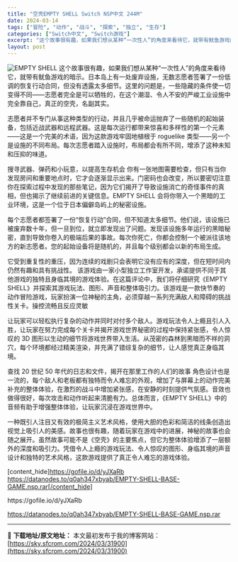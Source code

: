 ```yaml
---
title: "空壳EMPTY SHELL Switch NSP中文 244M"
date: 2024-03-14
tags: ["冒险", "动作", "战斗", "探索", "独立", "生存"]
categories: ["Switch中文", "Switch游戏"]
excerpt: "这个故事很有趣，如果我们想从某种“一次性人”的角度来看待它，就带有鱿鱼游戏的暗示。日本岛上有一处废弃设施，无数志愿者签署了一份低调的恢复行动合同，但没有透露太多细节。这里的问题是，一些隐藏的条件使一切变得不同——志愿者完全是可以牺牲的，在这个潮湿、令人不安的严峻工业设施中完全靠自己，真正的空壳，名副&hellip;"
layout: post
---
```


<img class="aligncenter" src="https://sky.sfcrom.com/wp-content/uploads/2024/03/20240329101016-513e6.jpeg" alt="EMPTY SHELL" />
这个故事很有趣，如果我们想从某种“一次性人”的角度来看待它，就带有鱿鱼游戏的暗示。日本岛上有一处废弃设施，无数志愿者签署了一份低调的恢复行动合同，但没有透露太多细节。这里的问题是，一些隐藏的条件使一切变得不同——志愿者完全是可以牺牲的，在这个潮湿、令人不安的严峻工业设施中完全靠自己，真正的空壳，名副其实。

志愿者并不专门从事这种类型的行动，并且几乎被命运抛弃了一​​些随机的起始装备，包括近战武器和远程武器。这是每次运行都带来惊喜和多样性的第一个元素——这是一个完美的术语，因为这款游戏牢固地植根于 roguelike 类型——另一个是设施的不同布局。每次志愿者踏入设施时，布局都会有所不同，增添了这种未知和压抑的味道。

搜寻武器、弹药和小玩意，以提高生存机会
你有一张地图需要检查，但只有当你发现房间和重要地点时，它才会逐渐显示出来。门密码也会改变，所以要密切注意你在探索过程中发现的那些笔记，因为它们揭开了导致设施消亡的奇怪事件的真相，但也揭示了继续前进的关键信息。EMPTY SHELL 会将你带入一个黑暗的工业环境，这是一个位于日本偏僻岛屿上的秘密设施。

每个志愿者都签署了一份“恢复行动”合同，但不知道太多细节。他们说，该设施已被废弃数十年，但一旦到位，就立即发现出了问题。发现该设施多年运行的黑暗秘密，直到导致你卷入的极端后果的事故。每次你死亡，你都会控制一个被派往该地方的新志愿者。您的起始设备将是随机的，并且每个级别都会以新的布局生成。

它受到重复性的重压，因为连续的戏剧只会表明它没有应有的深度，但在短时间内仍然有趣和具有挑战性。
该游戏由一家小型独立工作室开发，承诺提供不同于其他游戏的独特且身临其境的游戏体验。在这篇评论中，我们将仔细研究《EMPTY SHELL》并探索其游戏玩法、图形、声音和整体吸引力。该游戏是一款快节奏的动作冒险游戏，玩家扮演一位神秘的主角，必须穿越一系列充满敌人和障碍的挑战性关卡。操控流畅且反应灵敏

让玩家可以轻松执行复杂的动作并同时对付多个敌人。游戏玩法令人上瘾且引人入胜，让玩家在努力完成每个关卡并揭开游戏世界秘密的过程中保持紧张感，令人惊叹的 3D 图形以生动的细节将游戏世界带入生活。从茂密的森林到黑暗而不祥的洞穴，每个环境都经过精美渲染，并充满了错综复杂的细节，让人感觉真正身临其境。

查找 20 世纪 50 年代的日志和文件，揭开在那里工作的人们的故事
角色设计也是一流的，每个敌人和老板都有独特而令人难忘的外观，增加了与屏幕上的动作完美补充的整体体验，在激烈的战斗中增加紧张感，在安静的时刻提供气氛感。音效也做得很好，每次攻击和动作听起来清脆有力。总体而言，《EMPTY SHELL》中的音频有助于增强整体体验，让玩家沉浸在游戏世界中。

一种既引人注目又有效的极简主义艺术风格，使用大胆的色彩和简洁的线条创造出视觉上吸引人的美感。故事也很有趣，随着玩家在游戏中的进展，神秘的故事也会随之展开。虽然故事可能不是《空壳》的主要焦点，但它为整体体验增添了一层额外的深度和吸引力。凭借令人上瘾的游戏玩法、令人惊叹的图形、身临其境的声音设计和独特的艺术风格，这款游戏提供了真正令人难忘的游戏体验。

[content_hide]https://gofile.io/d/yJXaRb
https://datanodes.to/q0ah347xbyab/EMPTY-SHELL-BASE-GAME.nsp.rar[/content_hide]

<!--wechatfans start-->https://gofile.io/d/yJXaRb
https://datanodes.to/q0ah347xbyab/EMPTY-SHELL-BASE-GAME.nsp.rar<!--wechatfans end-->

---
📖 **下载地址/原文地址：** 本文最初发布于我的博客网站：[https://sky.sfcrom.com/2024/03/31900](https://sky.sfcrom.com/2024/03/31900)
